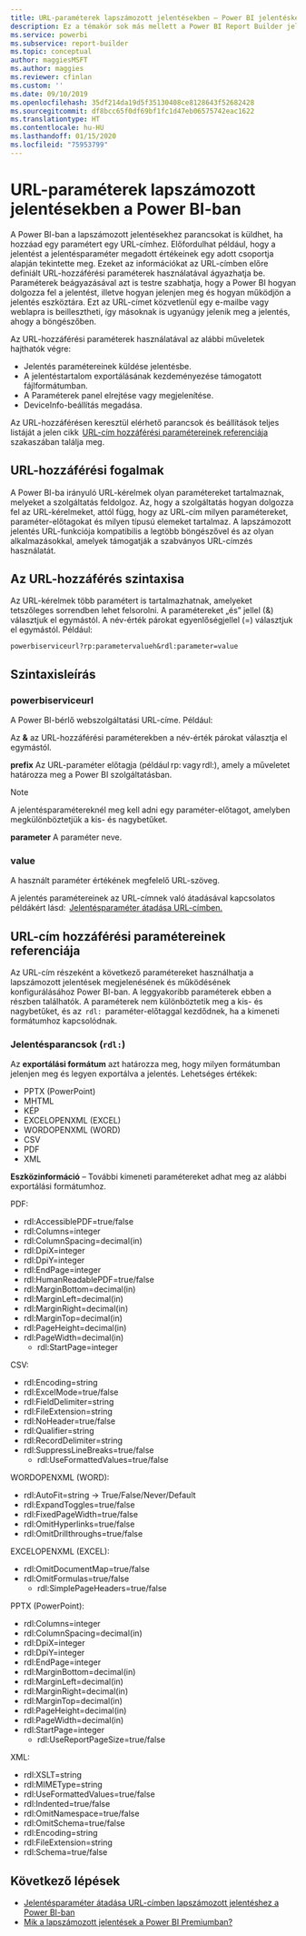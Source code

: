 ```yaml
---
title: URL-paraméterek lapszámozott jelentésekben – Power BI jelentéskészítő
description: Ez a témakör sok más mellett a Power BI Report Builder jelentésparamétereinek gyakori használati módjait és a beállítható tulajdonságokat ismerteti.
ms.service: powerbi
ms.subservice: report-builder
ms.topic: conceptual
author: maggiesMSFT
ms.author: maggies
ms.reviewer: cfinlan
ms.custom: ''
ms.date: 09/10/2019
ms.openlocfilehash: 35df214da19d5f35130408ce8128643f52682428
ms.sourcegitcommit: df8bcc65f0df69bf1fc1d47eb06575742eac1622
ms.translationtype: HT
ms.contentlocale: hu-HU
ms.lasthandoff: 01/15/2020
ms.locfileid: "75953799"
---
```

# <a name="url-parameters-in-paginated-reports-in-power-bi"></a>URL-paraméterek lapszámozott jelentésekben a Power BI-ban

A Power BI-ban a lapszámozott jelentésekhez parancsokat is küldhet, ha hozzáad egy paramétert egy URL-címhez. Előfordulhat például, hogy a jelentést a jelentésparaméter megadott értékeinek egy adott csoportja alapján tekintette meg. Ezeket az információkat az URL-címben előre definiált URL-hozzáférési paraméterek használatával ágyazhatja be. Paraméterek beágyazásával azt is testre szabhatja, hogy a Power BI hogyan dolgozza fel a jelentést, illetve hogyan jelenjen meg és hogyan működjön a jelentés eszköztára. Ezt az URL-címet közvetlenül egy e-mailbe vagy weblapra is beillesztheti, így másoknak is ugyanúgy jelenik meg a jelentés, ahogy a böngészőben. 

Az URL-hozzáférési paraméterek használatával az alábbi műveletek hajthatók végre: 

- Jelentés paramétereinek küldése jelentésbe. 
- A jelentéstartalom exportálásának kezdeményezése támogatott fájlformátumban. 
- A Paraméterek panel elrejtése vagy megjelenítése. 
- DeviceInfo-beállítás megadása. 

Az URL-hozzáférésen keresztül elérhető parancsok és beállítások teljes listáját a jelen cikk  [URL-cím hozzáférési paramétereinek referenciája](#url-access-parameter-reference) szakaszában találja meg. 

## <a name="url-access-concepts"></a>URL-hozzáférési fogalmak 

A Power BI-ba irányuló URL-kérelmek olyan paramétereket tartalmaznak, melyeket a szolgáltatás feldolgoz. Az, hogy a szolgáltatás hogyan dolgozza fel az URL-kérelmeket, attól függ, hogy az URL-cím milyen paramétereket, paraméter-előtagokat és milyen típusú elemeket tartalmaz. A lapszámozott jelentés URL-funkciója kompatibilis a legtöbb böngészővel és az olyan alkalmazásokkal, amelyek támogatják a szabványos URL-címzés használatát. 

## <a name="url-access-syntax"></a>Az URL-hozzáférés szintaxisa 

Az URL-kérelmek több paramétert is tartalmazhatnak, amelyeket tetszőleges sorrendben lehet felsorolni. A paramétereket „és” jellel (&) választjuk el egymástól. A név-érték párokat egyenlőségjellel (=) választjuk el egymástól. Például:

```
powerbiserviceurl?rp:parametervalueh&rdl:parameter=value  
```

## <a name="syntax-description"></a>Szintaxisleírás 

### <a name="powerbiserviceurl"></a>powerbiserviceurl 

A Power BI-bérlő webszolgáltatási URL-címe. Például: 

Az **&** az URL-hozzáférési paraméterekben a név-érték párokat választja el egymástól.

**prefix** Az URL-paraméter előtagja (például rp: vagy rdl:), amely a műveletet határozza meg a Power BI szolgáltatásban. 

> [!NOTE]
> A jelentésparamétereknél meg kell adni egy paraméter-előtagot, amelyben megkülönböztetjük a kis- és nagybetűket. 

**parameter** A paraméter neve. 

### <a name="value"></a>value 

A használt paraméter értékének megfelelő URL-szöveg. 

A jelentés paramétereinek az URL-címnek való átadásával kapcsolatos példákért lásd:  [Jelentésparaméter átadása URL-címben.](report-builder-url-pass-parameters.md)

## <a name="url-access-parameter-reference"></a>URL-cím hozzáférési paramétereinek referenciája

Az URL-cím részeként a következő paramétereket használhatja a lapszámozott jelentések megjelenésének és működésének konfigurálásához Power BI-ban. A leggyakoribb paraméterek ebben a részben találhatók. A paraméterek nem különböztetik meg a kis- és nagybetűket, és az  `rdl:`  paraméter-előtaggal kezdődnek, ha a kimeneti formátumhoz kapcsolódnak.  

### <a name="report-commands-rdl"></a>Jelentésparancsok (`rdl:`) 

Az **exportálási formátum** azt határozza meg, hogy milyen formátumban jelenjen meg és legyen exportálva a jelentés. Lehetséges értékek:
 
- PPTX (PowerPoint)
- MHTML 
- KÉP 
- EXCELOPENXML (EXCEL) 
- WORDOPENXML (WORD) 
- CSV 
- PDF 
- XML 

**Eszközinformáció** – További kimeneti paramétereket adhat meg az alábbi exportálási formátumhoz. 

PDF:

- rdl:AccessiblePDF=true/false
- rdl:Columns=integer
- rdl:ColumnSpacing=decimal(in)
- rdl:DpiX=integer
- rdl:DpiY=integer
- rdl:EndPage=integer
- rdl:HumanReadablePDF=true/false
- rdl:MarginBottom=decimal(in)
- rdl:MarginLeft=decimal(in)
- rdl:MarginRight=decimal(in)
- rdl:MarginTop=decimal(in)
- rdl:PageHeight=decimal(in)
- rdl:PageWidth=decimal(in)
    - rdl:StartPage=integer
    
CSV:

- rdl:Encoding=string
- rdl:ExcelMode=true/false
- rdl:FieldDelimiter=string
- rdl:FileExtension=string
- rdl:NoHeader=true/false
- rdl:Qualifier=string
- rdl:RecordDelimiter=string
- rdl:SuppressLineBreaks=true/false
    - rdl:UseFormattedValues=true/false
    
WORDOPENXML (WORD):

- rdl:AutoFit=string -> True/False/Never/Default
- rdl:ExpandToggles=true/false
- rdl:FixedPageWidth=true/false
- rdl:OmitHyperlinks=true/false
- rdl:OmitDrillthroughs=true/false

EXCELOPENXML (EXCEL):

- rdl:OmitDocumentMap=true/false
- rdl:OmitFormulas=true/false
    - rdl:SimplePageHeaders=true/false
    
PPTX (PowerPoint):
 
- rdl:Columns=integer
- rdl:ColumnSpacing=decimal(in)
- rdl:DpiX=integer
- rdl:DpiY=integer
- rdl:EndPage=integer
- rdl:MarginBottom=decimal(in)
- rdl:MarginLeft=decimal(in)
- rdl:MarginRight=decimal(in)
- rdl:MarginTop=decimal(in)
- rdl:PageHeight=decimal(in)
- rdl:PageWidth=decimal(in)
- rdl:StartPage=integer
    - rdl:UseReportPageSize=true/false

XML:

- rdl:XSLT=string
- rdl:MIMEType=string
- rdl:UseFormattedValues=true/false
- rdl:Indented=true/false
- rdl:OmitNamespace=true/false
- rdl:OmitSchema=true/false
- rdl:Encoding=string
- rdl:FileExtension=string
- rdl:Schema=true/false

## <a name="next-steps"></a>Következő lépések

- [Jelentésparaméter átadása URL-címben lapszámozott jelentéshez a Power BI-ban](report-builder-url-pass-parameters.md)
- [Mik a lapszámozott jelentések a Power BI Premiumban?](paginated-reports-report-builder-power-bi.md)
